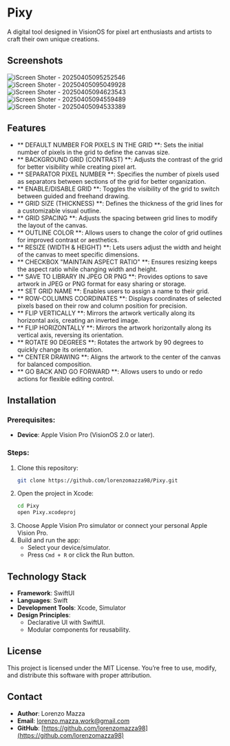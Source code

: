 # Pixy

A digital tool designed in VisionOS for pixel art enthusiasts and artists to craft their own unique creations.

## Screenshots

![iScreen Shoter - 20250405095252546](https://github.com/user-attachments/assets/7cf4d252-d924-4c3c-84a1-88c5b3e48546)
![iScreen Shoter - 20250405095049928](https://github.com/user-attachments/assets/949cfc02-7ad3-4755-8618-e4c9e02331e6)
![iScreen Shoter - 20250405094623543](https://github.com/user-attachments/assets/d582fd69-65b9-4c54-9050-7cc6926f34de)
![iScreen Shoter - 20250405094559489](https://github.com/user-attachments/assets/09a9e4d0-92a5-4d06-bf3f-dc5cc75c066b)
![iScreen Shoter - 20250405094533389](https://github.com/user-attachments/assets/eb3779af-d4f0-406a-a9a8-72923197b346)

## Features
- ** DEFAULT NUMBER FOR PIXELS IN THE GRID **: Sets the initial number of pixels in the grid to define the canvas size.  
- ** BACKGROUND GRID (CONTRAST) **: Adjusts the contrast of the grid for better visibility while creating pixel art.  
- ** SEPARATOR PIXEL NUMBER **: Specifies the number of pixels used as separators between sections of the grid for better organization.  
- ** ENABLE/DISABLE GRID **: Toggles the visibility of the grid to switch between guided and freehand drawing.  
- ** GRID SIZE (THICKNESS) **: Defines the thickness of the grid lines for a customizable visual outline.  
- ** GRID SPACING **: Adjusts the spacing between grid lines to modify the layout of the canvas.  
- ** OUTLINE COLOR **: Allows users to change the color of grid outlines for improved contrast or aesthetics.  
- ** RESIZE (WIDTH & HEIGHT) **: Lets users adjust the width and height of the canvas to meet specific dimensions.  
- ** CHECKBOX "MAINTAIN ASPECT RATIO" **: Ensures resizing keeps the aspect ratio while changing width and height.  
- ** SAVE TO LIBRARY IN JPEG OR PNG **: Provides options to save artwork in JPEG or PNG format for easy sharing or storage.  
- ** SET GRID NAME **: Enables users to assign a name to their grid.  
- ** ROW-COLUMNS COORDINATES **: Displays coordinates of selected pixels based on their row and column position for precision. 
- ** FLIP VERTICALLY **: Mirrors the artwork vertically along its horizontal axis, creating an inverted image.  
- ** FLIP HORIZONTALLY **: Mirrors the artwork horizontally along its vertical axis, reversing its orientation.  
- ** ROTATE 90 DEGREES **: Rotates the artwork by 90 degrees to quickly change its orientation.  
- ** CENTER DRAWING **: Aligns the artwork to the center of the canvas for balanced composition.  
- ** GO BACK AND GO FORWARD **: Allows users to undo or redo actions for flexible editing control.


## Installation

### Prerequisites:
- **Device**: Apple Vision Pro (VisionOS 2.0 or later).

### Steps:
1. Clone this repository:
   ```bash
   git clone https://github.com/lorenzomazza98/Pixy.git
   ```
2. Open the project in Xcode:
   ```bash
   cd Pixy
   open Pixy.xcodeproj
   ```
3. Choose Apple Vision Pro simulator or connect your personal Apple Vision Pro.
4. Build and run the app:
   - Select your device/simulator.
   - Press `Cmd + R` or click the Run button.


## Technology Stack

- **Framework**: SwiftUI
- **Languages**: Swift
- **Development Tools**: Xcode, Simulator
- **Design Principles**:
  - Declarative UI with SwiftUI.
  - Modular components for reusability.

 ## License

This project is licensed under the MIT License. You’re free to use, modify, and distribute this software with proper attribution.


## Contact

- **Author**: Lorenzo Mazza
- **Email**: [lorenzo.mazza.work@gmail.com](mailto:lorenzo.mazza.work@gmail.com)
- **GitHub**: [https://github.com/lorenzomazza98](https://github.com/lorenzomazza98)
